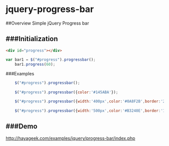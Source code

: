 jquery-progress-bar
===================

##Overview
Simple jQuery Progress bar


###Initialization
---
````html
<div id="progress"></div>
````
````javascript
var bar1 = $("#progress").progressbar();
	bar1.progress(60); 
````


###Examples
````javascript
	$("#progress").progressbar();
	
	$("#progress").progressbar({color:'#145ABA'});

	$("#progress").progressbar({width:'400px',color:'#0A8F2B',border:'2px solid #0A8F2B',padding:'3px'});
	
	$("#progress").progressbar({width:'500px',color:'#B3240E',border:'1px solid #000000'});

````


###Demo
---
http://hayageek.com/examples/jquery/progress-bar/index.php
